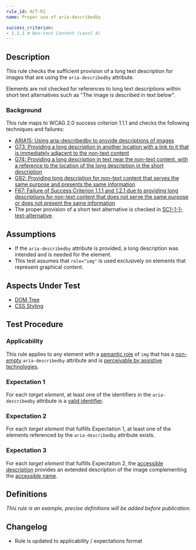 ```yaml
---
rule_id: ACT-R2
name: Proper use of aria-describedby

success_criterion:
- 1.1.1 # Non-text Content (Level A)
---
```


## Description

This rule checks the sufficient provision of a long text description for images that are using the `aria-describedby` attribute.

Elements are not checked for references to long text descriptions within short text alternatives such as "The image is described in text below".

### Background

This rule maps to WCAG 2.0 success criterion 1.1.1 and checks the following techniques and failures:

- [ARIA15: Using aria-describedby to provide descriptions of images](http://www.w3.org/TR/2014/NOTE-WCAG20-TECHS-20140916/ARIA15)
- [G73: Providing a long description in another location with a link to it that is immediately adjacent to the non-text content](http://www.w3.org/TR/2014/NOTE-WCAG20-TECHS-20140916/G73)
- [G74: Providing a long description in text near the non-text content, with a reference to the location of the long description in the short description](http://www.w3.org/TR/2014/NOTE-WCAG20-TECHS-20140916/G74)
- [G92: Providing long description for non-text content that serves the same purpose and presents the same information](http://www.w3.org/TR/2014/NOTE-WCAG20-TECHS-20140916/G92)
- [F67: Failure of Success Criterion 1.1.1 and 1.2.1 due to providing long descriptions for non-text content that does not serve the same purpose or does not present the same information](http://www.w3.org/TR/2014/NOTE-WCAG20-TECHS-20140916/F67)
- The proper provision of a short text alternative is checked in [SC1-1-1-text-alternative](SC1-1-1-text-alternative.html).

## Assumptions

- If the `aria-describedby` attribute is provided, a long description was intended and is needed for the element.
- This test assumes that `role="img"` is used exclusively on elements that represent graphical content.

## Aspects Under Test

- [DOM Tree](https://www.w3.org/TR/act-rules-format/#input-aspects-dom)
- [CSS Styling](https://www.w3.org/TR/act-rules-format/#input-aspects-css)

## Test Procedure

### Applicability

This rule applies to any element with a [semantic role](#definitions) of `img` that has a [non-empty](#definitions) `aria-describedby` attribute and is [perceivable by assistive technologies](#definitions).

### Expectation 1 

For each *target element*, at least one of the identifiers in the `aria-describedby` attribute is a [valid identifier](#definitions).

### Expectation 2

For each *target element* that fulfills Expectation 1, at least one of the elements referenced by the `aria-describedby` attribute exists.

### Expectation 3

For each *target element* that fulfills Expectation 2, the [accessible description](#definitions) provides an extended description of the image complementing the [accessible name](#definitions).

## Definitions

*This rule is an example, precise definitions will be added before publication.*

## Changelog

- Rule is updated to applicability / expectations format
